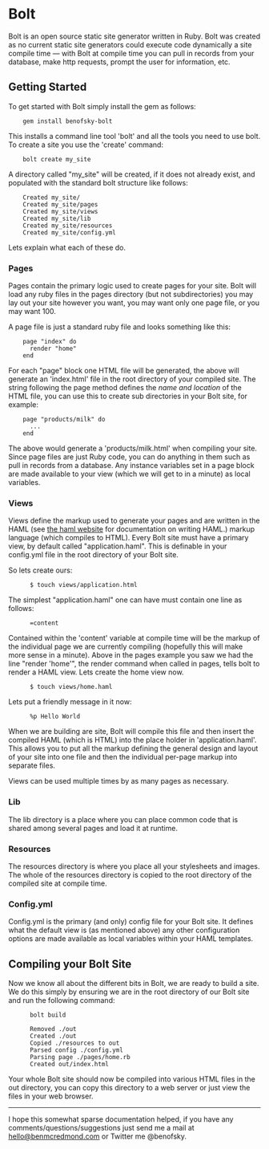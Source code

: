 # Bolt
Bolt is an open source static site generator written in Ruby. Bolt was created as no current static site generators could execute code dynamically a site compile time &mdash; with Bolt at compile time you can pull in records from your database, make http requests, prompt the user for information, etc.

## Getting Started
To get started with Bolt simply install the gem as follows:

        gem install benofsky-bolt

This installs a command line tool 'bolt' and all the tools you need to use bolt. To create a site you use the 'create' command:

        bolt create my_site
        
A directory called "my_site" will be created, if it does not already exist, and populated with the standard bolt structure like follows:

        Created my_site/
        Created my_site/pages
        Created my_site/views
        Created my_site/lib
        Created my_site/resources
        Created my_site/config.yml

Lets explain what each of these do.

### Pages
Pages contain the primary logic used to create pages for your site. Bolt will load any ruby files in the pages directory (but not subdirectories) you may lay out your site however you want, you may want only one page file, or you may want 100.

A page file is just a standard ruby file and looks something like this:

        page "index" do 
          render "home"
        end

For each "page" block one HTML file will be generated, the above will generate an 'index.html' file in the root directory of your compiled site. The string following the page method defines the *name and location* of the HTML file, you can use this to create sub directories in your Bolt site, for example:

        page "products/milk" do
          ...
        end
        
The above would generate a 'products/milk.html' when compiling your site. Since page files are just Ruby code, you can do anything in them such as pull in records from a database. Any instance variables set in a page block are made available to your view (which we will get to in a minute) as local variables.

### Views
Views define the markup used to generate your pages and are written in the HAML (see [the haml website](http://haml-lang.com/) for documentation on writing HAML.) markup language (which compiles to HTML). Every Bolt site must have a primary view, by default called "application.haml". This is definable in your config.yml file in the root directory of your Bolt site.

So lets create ours:

          $ touch views/application.html

The simplest "application.haml" one can have must contain one line as follows:

          =content

Contained within the 'content' variable at compile time will be the markup of the individual page we are currently compiling (hopefully this will make more sense in a minute). Above in the pages example you saw we had the line "render 'home'", the render command when called in pages, tells bolt to render a HAML view. Lets create the home view now.

          $ touch views/home.haml

Lets put a friendly message in it now:

          %p Hello World

When we are building are site, Bolt will compile this file and then insert the compiled HAML (which is HTML) into the place holder in 'application.haml'. This allows you to put all the markup defining the general design and layout of your site into one file and then the individual per-page markup into separate files.

Views can be used multiple times by as many pages as necessary.

### Lib
The lib directory is a place where you can place common code that is shared among several pages and load it at runtime.

### Resources
The resources directory is where you place all your stylesheets and images. The whole of the resources directory is copied to the root directory of the compiled site at compile time.

### Config.yml
Config.yml is the primary (and only) config file for your Bolt site. It defines what the default view is (as mentioned above) any other configuration options are made available as local variables within your HAML templates.

## Compiling your Bolt Site
Now we know all about the different bits in Bolt, we are ready to build a site. We do this simply by ensuring we are in the root directory of our Bolt site and run the following command:

          bolt build

          Removed ./out
          Created ./out
          Copied ./resources to out
          Parsed config ./config.yml
          Parsing page ./pages/home.rb
          Created out/index.html

Your whole Bolt site should now be compiled into various HTML files in the out directory, you can copy this directory to a web server or just view the files in your web browser.

---

I hope this somewhat sparse documentation helped, if you have any comments/questions/suggestions just send me a mail at hello@benmcredmond.com or Twitter me @benofsky.
